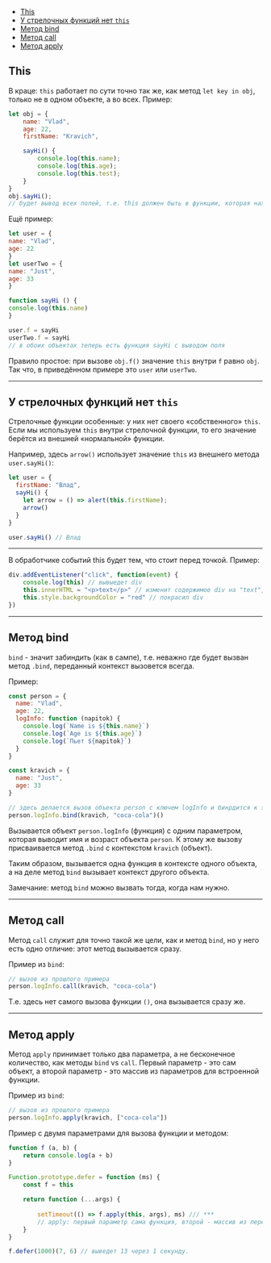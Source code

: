 
- [This](#this)
- [У стрелочных функций нет `this`](#у-стрелочных-функций-нет-this)
- [Метод bind](#метод-bind)
- [Метод call](#метод-call)
- [Метод apply](#метод-apply)
## This

В краце: `this` работает по сути точно так же, как метод `let key in obj`, только не в одном объекте, а во всех. 
Пример: 

```javascript
let obj = {
    name: "Vlad",
    age: 22,
    firstName: "Kravich",

    sayHi() {
        console.log(this.name);
        console.log(this.age);
        console.log(this.test);
    }
}
obj.sayHi();
// будет вывод всех полей, т.е. this должен быть в функции, которая находится в самом объекте
```

Ещё пример: 

```javascript
let user = {
name: "Vlad", 
age: 22
}
let userTwo = {
name: "Just",
age: 33
}

function sayHi () {
console.log(this.name)
}

user.f = sayHi
userTwo.f = sayHi
// в обоих объектах теперь есть функция sayHi с выводом поля
```

Правило простое: при вызове `obj.f()` значение `this` внутри `f` равно `obj`. Так что, в приведённом примере это `user` или `userTwo`.

***

## У стрелочных функций нет `this`

Стрелочные функции особенные: у них нет своего «собственного» `this`. Если мы используем `this` внутри стрелочной функции, то его значение берётся из внешней «нормальной» функции.

Например, здесь `arrow()` использует значение `this` из внешнего метода `user.sayHi()`:

```javascript
let user = {
  firstName: "Влад",
  sayHi() {
    let arrow = () => alert(this.firstName);
    arrow()
  }
}

user.sayHi() // Влад
```
***
В обработчике событий this будет тем, что стоит перед точкой. 
Пример: 

```javascript
div.addEventListener("click", function(event) {
    console.log(this) // вывыедет div
    this.innerHTML = "<p>text</p>" // изменит содержимое div на "text", т.е. this будет div
    this.style.backgroundColor = "red" // покрасил div 
})

```

*** 

## Метод bind 

`bind` - значит забиндить (как в сампе), т.е. неважно где будет вызван метод `.bind`, переданный контекст вызовется всегда. 

Пример: 

```javascript
const person = {
  name: "Vlad",
  age: 22,
  logInfo: function (napitok) {
    console.log(`Name is ${this.name}`)
    console.log(`Age is ${this.age}`)
    console.log(`Пьет ${napitok}`)
  }
}

const kravich = {
  name: "Just",
  age: 33
}

// здесь делается вызов объекта person с ключем logInfo и бинрдится к этому вызову объект kravich
person.logInfo.bind(kravich, "coca-cola")() 
```

Вызывается объект `person.logInfo` (функция) с одним параметром, которая выводит имя и возраст объекта `person`. К этому же вызову присваивается метод `.bind` с контекстом `kravich` (объект). 

Таким образом, вызывается одна функция в контексте одного объекта, а на деле метод `bind` вызывает контекст другого объекта.

Замечание: метод `bind` можно вызвать тогда, когда нам нужно.


*** 

## Метод call

Метод `call` служит для точно такой же цели, как и метод `bind`, но у него есть одно отличие: этот метод вызывается сразу. 

Пример из `bind`: 

```javascript
// вызов из прошлого примера
person.logInfo.call(kravich, "coca-cola")
```
Т.е. здесь нет самого вызова функции `()`, она вызывается сразу же.

***

## Метод apply 

Метод `apply` принимает только два параметра, а не бесконечное количество, как методы `bind` vs `call`. Первый параметр - это сам объект, а второй параметр - это массив из параметров для встроенной функции.

Пример из `bind`: 

```javascript
// вызов из прошлого примера
person.logInfo.apply(kravich, ["coca-cola"])
```

Пример с двумя параметрами для вызова функции и методом:

```javascript
function f (a, b) {
    return console.log(a + b)
}

Function.prototype.defer = function (ms) {
    const f = this

    return function (...args) { 
        
        setTimeout(() => f.apply(this, args), ms) /// ***
        // apply: первый параметр сама функция, второй - массив из передаваемых параметров для f()
    }
}

f.defer(1000)(7, 6) // выведет 13 через 1 секунду.
```

